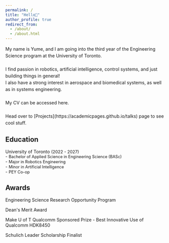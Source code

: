 ```yaml
---
permalink: /
title: "Hello👋"
author_profile: true
redirect_from: 
  - /about/
  - /about.html
---
```


<span style="line-height: 1.5;">
  My name is Yume, and I am going into the third year of the Engineering Science program at the University of Toronto. <br>
  <br>
  I find passion in robotics, artificial intelligence, control systems, and just building things in general!<br>
  I also have a strong interest in aerospace and biomedical systems, as well as in systems engineering.<br>
  <br>
  My CV can be accessed here. <br>
  <br>
  Head over to [Projects](https://academicpages.github.io/talks) page to see cool stuff.
</span>


Education
------
<span style="line-height: 1.1;">
University of Toronto <span style="font-size: 0.94em;">(2022 - 2027)</span><br>
- <span style="font-size: 0.9em">Bachelor of Applied Science in Engineering Science (BASc)</span><br>
- <span style="font-size: 0.9em">Major in Robotics Engineering</span><br>  
- <span style="font-size: 0.9em">Minor in Artificial Intelligence</span><br>  
- <span style="font-size: 0.9em">PEY Co-op</span>
</span>

Awards
------
Engineering Science Research Opportunity Program 

Dean's Merit Award 

Make U of T Qualcomm Sponsored Prize - Best Innovative Use of Qualcomm HDK8450

Schulich Leader Scholarship Finalist